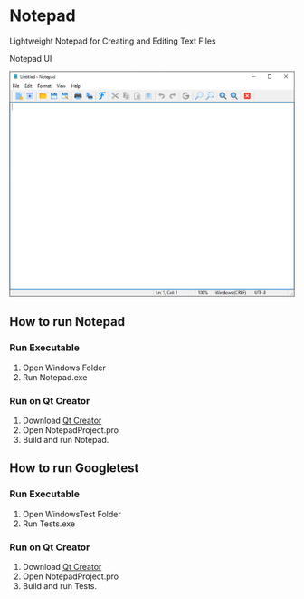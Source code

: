 # Notepad
Lightweight Notepad for Creating and Editing Text Files

Notepad UI

<img src = "NotepadUI.PNG">

## How to run Notepad

### Run Executable

  1) Open Windows Folder
  2) Run Notepad.exe
  
### Run on Qt Creator

  1) Download [Qt Creator](https://www.qt.io/download-qt-installer?hsCtaTracking=99d9dd4f-5681-48d2-b096-470725510d34%7C074ddad0-fdef-4e53-8aa8-5e8a876d6ab4)
  2) Open NotepadProject.pro
  3) Build and run Notepad.

## How to run Googletest

### Run Executable

  1) Open WindowsTest Folder
  2) Run Tests.exe
  
### Run on Qt Creator

  1) Download [Qt Creator](https://www.qt.io/download-qt-installer?hsCtaTracking=99d9dd4f-5681-48d2-b096-470725510d34%7C074ddad0-fdef-4e53-8aa8-5e8a876d6ab4)
  2) Open NotepadProject.pro
  3) Build and run Tests.
